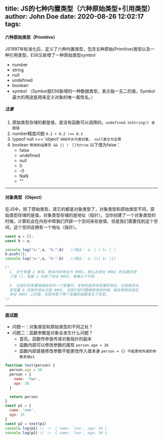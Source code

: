 title: JS的七种内置类型（六种原始类型+引用类型）
author: John Doe
date: 2020-08-26 12:02:17
tags:
---
#### 六种原始类型（Primitive）

JS1997年标准化后，定义了六种内置类型，包含五种原始(Primitive)类型以及一种引用类型，ES6又新增了一种原始类型symbol

* number
* string
* null
* undefined
* boolean
* symbol （Symbol是ES6新增的一种数据类型，表示独一无二的值，Symbol最大的用途是用来定义对象的唯一属性名。）

##### 注意

1. 原始类型存储的都是值，是没有函数可以调用的。`undefined.toString() 会报错`
2. number精度问题 `0.1 + 0.2 !== 0.3 `
3. typeof null === 'object'  `000开头代表对象， null表示为全零`
4. boolean `常用的运算符 && || ! ` `[]为true` 以下值为false：
     - false
     - undefined
     - null
     - 0
     - -0
     - NaN
     - ""

---

#### 对象类型（Object）

在JS中，除了原始类型，其它的都是对象类型了，对象类型和原始类型不同，原始类型存储的是值，对象类型存储的是地址（指针）。当你创建了一个对象类型的时候，计算机会在内存中帮我们开辟一个空间来存放值，但是我们需要找到这个空间，这个空间会拥有一个地址（指针）。

```js
const a = [];
const b = a;

console.log("a:",a, "b:",b)   //输出： a: [ ] b: [ ]
b.push(1);
console.log("a:",a, "b:",b)   //输出： a: [1] b: [1]

/*
  1. 对于常量 a 来说，假设内存地址为 #001，那么在地址 #001 的位置存放
  了值 []，常量 a 存放了地址 #001，再看以下代码
  
  2. 当我们将变量赋值给另外一个变量时，复制的是原本变量的地址，也就是说当
  前变量 b 存放的地址也是 #001，当我们进行数据修改的时候，就会修改存放在
  地址 #001 上的值，也就导致了两个变量的值都发生了改变。
*/

```

---

#### 面试题

- 问题一：对象类型和原始类型的不同之处？
- 问题二：函数参数是对象会发生什么问题？
	- 首先，函数传参是传递对象指针的副本
    - 函数内部可以修改参数的属性 `person.age = 26`
    - 函数内部直接修改参数不能更改传入值本身 `person = {} 不能更改传递的参数本身p1`

```js
function test(person) {
  person.age = 26
  person = {
    name: 'two',
    age: 30
  }

  return person
}
const p1 = {
  name: 'one',
  age: 25
}
const p2 = test(p1)
console.log(p1) // ->  { name: 'one', age: 26 }
console.log(p2) // ->  { name: 'two', age: 30 }
```